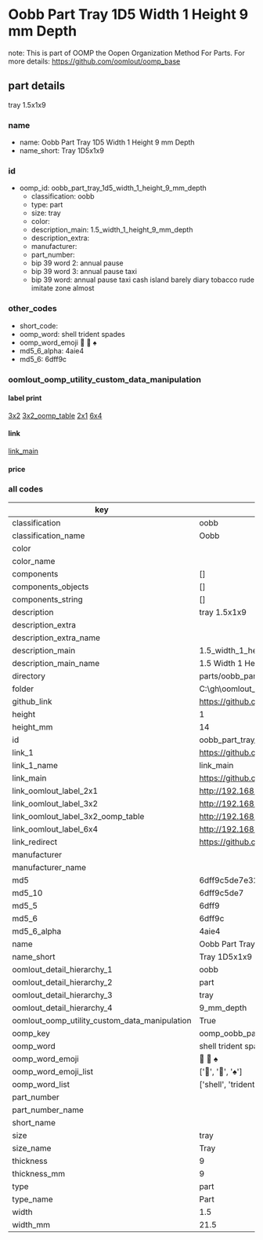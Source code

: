 # Oobb Part Tray 1D5 Width 1 Height 9 mm Depth  

note: This is part of OOMP the Oopen Organization Method For Parts. For more details: https://github.com/oomlout/oomp_base

##  part details
  



tray 1.5x1x9



### name
* name: Oobb Part Tray 1D5 Width 1 Height 9 mm Depth
* name_short: Tray 1D5x1x9 
### id
* oomp_id: oobb_part_tray_1d5_width_1_height_9_mm_depth
  * classification: oobb
  * type: part
  * size: tray
  * color: 
  * description_main: 1.5_width_1_height_9_mm_depth
  * description_extra: 
  * manufacturer: 
  * part_number: 
  * bip 39 word 2: annual pause
  * bip 39 word 3: annual pause taxi
  * bip 39 word: annual pause taxi cash island barely diary tobacco rude imitate zone almost

### other_codes
* short_code: 
* oomp_word: shell trident spades
* oomp_word_emoji :shell: :trident: :spades:
* md5_6_alpha: 4aie4
* md5_6: 6dff9c






### oomlout_oomp_utility_custom_data_manipulation
#### label print
[3x2](http://192.168.1.245:1112/?label=oomp%204aie4)
[3x2_oomp_table](http://192.168.1.108:1112/?label=oomp%204aie4)
[2x1](http://192.168.1.242:1112/?label=oomp%204aie4)
[6x4](http://192.168.1.55:1112/?label=oomp%204aie4)    

#### link

[link_main](https://github.com/oomlout/oomlout_oobb_version_4_generated_parts/tree/main/navigation_oomp/oobb/part/tray/1.5_width_1_height_9_mm_depth/part)                              

#### price







### all codes 
| key | value |  
| --- | --- |  
| classification | oobb |  
| classification_name | Oobb |  
| color |  |  
| color_name |  |  
| components | [] |  
| components_objects | [] |  
| components_string | [] |  
| description | tray 1.5x1x9 |  
| description_extra |  |  
| description_extra_name |  |  
| description_main | 1.5_width_1_height_9_mm_depth |  
| description_main_name | 1.5 Width 1 Height 9 mm Depth |  
| directory | parts/oobb_part_tray_1d5_width_1_height_9_mm_depth |  
| folder | C:\gh\oomlout_oobb_version_4_generated_parts\parts\oobb_part_tray_1d5_width_1_height_9_mm_depth |  
| github_link | https://github.com/oomlout/oomlout_oomp_part_src/tree/main/parts/oobb_part_tray_1d5_width_1_height_9_mm_depth |  
| height | 1 |  
| height_mm | 14 |  
| id | oobb_part_tray_1d5_width_1_height_9_mm_depth |  
| link_1 | https://github.com/oomlout/oomlout_oobb_version_4_generated_parts/tree/main/navigation_oomp/oobb/part/tray/1.5_width_1_height_9_mm_depth/part |  
| link_1_name | link_main |  
| link_main | https://github.com/oomlout/oomlout_oobb_version_4_generated_parts/tree/main/navigation_oomp/oobb/part/tray/1.5_width_1_height_9_mm_depth/part |  
| link_oomlout_label_2x1 | http://192.168.1.242:1112/?label=oomp%204aie4 |  
| link_oomlout_label_3x2 | http://192.168.1.245:1112/?label=oomp%204aie4 |  
| link_oomlout_label_3x2_oomp_table | http://192.168.1.108:1112/?label=oomp%204aie4 |  
| link_oomlout_label_6x4 | http://192.168.1.55:1112/?label=oomp%204aie4 |  
| link_redirect | https://github.com/oomlout/oomlout_oobb_version_4_generated_parts/tree/main/parts/oobb_tray_1d5_01_09 |  
| manufacturer |  |  
| manufacturer_name |  |  
| md5 | 6dff9c5de7e327a84a3b3235bce8584b |  
| md5_10 | 6dff9c5de7 |  
| md5_5 | 6dff9 |  
| md5_6 | 6dff9c |  
| md5_6_alpha | 4aie4 |  
| name | Oobb Part Tray 1D5 Width 1 Height 9 mm Depth |  
| name_short | Tray 1D5x1x9  |  
| oomlout_detail_hierarchy_1 | oobb |  
| oomlout_detail_hierarchy_2 | part |  
| oomlout_detail_hierarchy_3 | tray |  
| oomlout_detail_hierarchy_4 | 9_mm_depth |  
| oomlout_oomp_utility_custom_data_manipulation | True |  
| oomp_key | oomp_oobb_part_tray_1d5_width_1_height_9_mm_depth |  
| oomp_word | shell trident spades |  
| oomp_word_emoji | :shell: :trident: :spades: |  
| oomp_word_emoji_list | [':shell:', ':trident:', ':spades:'] |  
| oomp_word_list | ['shell', 'trident', 'spades'] |  
| part_number |  |  
| part_number_name |  |  
| short_name |  |  
| size | tray |  
| size_name | Tray |  
| thickness | 9 |  
| thickness_mm | 9 |  
| type | part |  
| type_name | Part |  
| width | 1.5 |  
| width_mm | 21.5 |  
